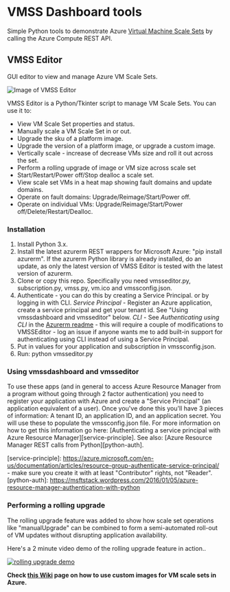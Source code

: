 # VMSS Dashboard tools

Simple Python tools to demonstrate Azure [Virtual Machine Scale Sets](https://azure.microsoft.com/en-us/services/virtual-machine-scale-sets/) by calling the Azure Compute REST API.

## VMSS Editor
GUI editor to view and manage Azure VM Scale Sets. 

![Image of VMSS Editor](./docs/vmsseditor-img.png)

VMSS Editor is a Python/Tkinter script to manage VM Scale Sets. You can use it to:
- View VM Scale Set properties and status.
- Manually scale a VM Scale Set in or out.
- Upgrade the sku of a platform image.
- Upgrade the version of a platform image, or upgrade a custom image.
- Vertically scale - increase of decrease VMs size and roll it out across the set.
- Perform a rolling upgrade of image or VM size across scale set
- Start/Restart/Power off/Stop dealloc a scale set.
- View scale set VMs in a heat map showing fault domains and update domains.
- Operate on fault domains: Upgrade/Reimage/Start/Power off.
- Operate on individual VMs: Upgrade/Reimage/Start/Power off/Delete/Restart/Dealloc. 


### Installation
  1. Install Python 3.x.
  2. Install the latest azurerm REST wrappers for Microsoft Azure: "pip install azurerm". If the azurerm Python library is already installed, do an update, as only the latest version of VMSS Editor is tested with the latest version of azurerm.
  3. Clone or copy this repo. Specifically you need vmsseditor.py, subscription.py, vmss.py, vm.ico and vmssconfig.json.
  4. Authenticate - you can do this by creating a Service Principal. or by logging in with CLI. _Service Principal_ - Register an Azure application, create a service principal and get your tenant id. See "Using vmssdashboard and vmsseditor" below.  _CLI_ - See _Authenticating using CLI_ in the [Azurerm readme](https://github.com/gbowerman/azurerm) - this will require a couple of modifications to VMSSEditor - log an issue if anyone wants me to add built-in support for authenticating using CLI instead of using a Service Principal.
  5. Put in values for your application and subscription in vmssconfig.json.
  7. Run: python vmsseditor.py
  
### Using vmssdashboard and vmsseditor

To use these apps (and in general to access Azure Resource Manager from a program without going through 2 factor authentication) you need to register your application with Azure and create a "Service Principal" (an application equivalent of a user). Once you've done this you'll have 3 pieces of information: A tenant ID, an application ID, and an application secret. You will use these to populate the vmssconfig.json file. For more information on how to get this information go here: [Authenticating a service principal with Azure Resource Manager][service-principle]. See also:
[Azure Resource Manager REST calls from Python][python-auth].

[service-principle]: https://azure.microsoft.com/en-us/documentation/articles/resource-group-authenticate-service-principal/ - make sure you create it with at least "Contributor" rights, not "Reader".
[python-auth]: https://msftstack.wordpress.com/2016/01/05/azure-resource-manager-authentication-with-python

### Performing a rolling upgrade

The rolling upgrade feature was added to show how scale set operations like "manualUpgrade" can be combined to form a semi-automated roll-out of VM updates without disrupting application availability.

Here's a 2 minute video demo of the rolling upgrade feature in action..

[![rolling upgrade demo](https://img.youtube.com/vi/LuEzErQF-Io/0.jpg)](https://www.youtube.com/watch?v=LuEzErQF-Io)


**Check [this Wiki](https://github.com/MurthyCloudConfigurations/vmssdashboard/wiki) page on how to use custom images for VM scale sets in Azure.**
